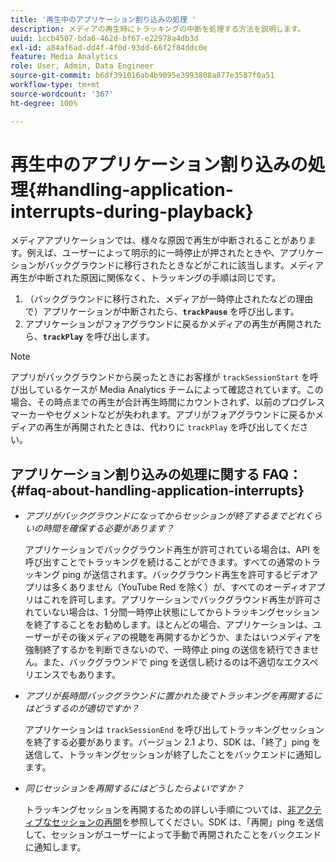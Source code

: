 ```yaml
---
title: '再生中のアプリケーション割り込みの処理 '
description: メディアの再生時にトラッキングの中断を処理する方法を説明します。
uuid: 1ccb4507-bda6-462d-bf67-e22978a4db3d
exl-id: a84af6ad-dd4f-4f0d-93dd-66f2f84ddc0e
feature: Media Analytics
role: User, Admin, Data Engineer
source-git-commit: b6df391016ab4b9095e3993808a877e3587f0a51
workflow-type: tm+mt
source-wordcount: '367'
ht-degree: 100%

---
```


# 再生中のアプリケーション割り込みの処理{#handling-application-interrupts-during-playback}

メディアアプリケーションでは、様々な原因で再生が中断されることがあります。例えば、ユーザーによって明示的に一時停止が押されたときや、アプリケーションがバックグラウンドに移行されたときなどがこれに該当します。メディア再生が中断された原因に関係なく、トラッキングの手順は同じです。

1. （バックグラウンドに移行された、メディアが一時停止されたなどの理由で）アプリケーションが中断されたら、**`trackPause`** を呼び出します。
1. アプリケーションがフォアグラウンドに戻るかメディアの再生が再開されたら、**`trackPlay`** を呼び出します。

>[!NOTE]
>
>アプリがバックグラウンドから戻ったときにお客様が `trackSessionStart` を呼び出しているケースが Media Analytics チームによって確認されています。この場合、その時点までの再生が合計再生時間にカウントされず、以前のプログレスマーカーやセグメントなどが失われます。アプリがフォアグラウンドに戻るかメディアの再生が再開されたときは、代わりに `trackPlay` を呼び出してください。

## アプリケーション割り込みの処理に関する FAQ：  {#faq-about-handling-application-interrupts}

* _アプリがバックグラウンドになってからセッションが終了するまでどれくらいの時間を確保する必要があります？_

   アプリケーションでバックグラウンド再生が許可されている場合は、API を呼び出すことでトラッキングを続けることができます。すべての通常のトラッキング ping が送信されます。バックグラウンド再生を許可するビデオアプリは多くありません（YouTube Red を除く）が、すべてのオーディオアプリはこれを許可します。アプリケーションでバックグラウンド再生が許可されていない場合は、1 分間一時停止状態にしてからトラッキングセッションを終了することをお勧めします。ほとんどの場合、アプリケーションは、ユーザーがその後メディアの視聴を再開するかどうか、またはいつメディアを強制終了するかを判断できないので、一時停止 ping の送信を続行できません。また、バックグラウンドで ping を送信し続けるのは不適切なエクスペリエンスでもあります。

* _アプリが長時間バックグラウンドに置かれた後でトラッキングを再開するにはどうするのが適切ですか？_

   アプリケーションは `trackSessionEnd` を呼び出してトラッキングセッションを終了する必要があります。バージョン 2.1 より、SDK は、「終了」ping を送信して、トラッキングセッションが終了したことをバックエンドに通知します。

* _同じセッションを再開するにはどうしたらよいですか？_

   トラッキングセッションを再開するための詳しい手順については、[非アクティブなセッションの再開](/help/sdk-implement/cookbook/resuming-inactive.md)を参照してください。SDK は、「再開」ping を送信して、セッションがユーザーによって手動で再開されたことをバックエンドに通知します。

